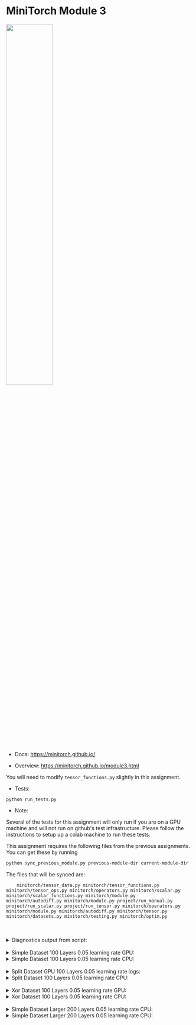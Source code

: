 # MiniTorch Module 3

<img src="https://minitorch.github.io/minitorch.svg" width="50%">

* Docs: https://minitorch.github.io/

* Overview: https://minitorch.github.io/module3.html


You will need to modify `tensor_functions.py` slightly in this assignment.

* Tests:

```
python run_tests.py
```

* Note:

Several of the tests for this assignment will only run if you are on a GPU machine and will not
run on github's test infrastructure. Please follow the instructions to setup up a colab machine
to run these tests.

This assignment requires the following files from the previous assignments. You can get these by running

```bash
python sync_previous_module.py previous-module-dir current-module-dir
```

The files that will be synced are:

        minitorch/tensor_data.py minitorch/tensor_functions.py minitorch/tensor_ops.py minitorch/operators.py minitorch/scalar.py minitorch/scalar_functions.py minitorch/module.py minitorch/autodiff.py minitorch/module.py project/run_manual.py project/run_scalar.py project/run_tensor.py minitorch/operators.py minitorch/module.py minitorch/autodiff.py minitorch/tensor.py minitorch/datasets.py minitorch/testing.py minitorch/optim.py

<br>
<br>

<details>
<summary>Diagnostics output from script:</summary>
MAP

================================================================================
 Parallel Accelerator Optimizing:  Function tensor_map.<locals>._map,
/Users/winstontsui/Desktop/CS 5781 Machine Learning
Engineering/mod3-winstontsuicornell/minitorch/fast_ops.py (172)
================================================================================


Parallel loop listing for  Function tensor_map.<locals>._map, /Users/winstontsui/Desktop/CS 5781 Machine Learning Engineering/mod3-winstontsuicornell/minitorch/fast_ops.py (172)
----------------------------------------------------------------------------------|loop #ID
    def _map(                                                                     |
        out: Storage,                                                             |
        out_shape: Shape,                                                         |
        out_strides: Strides,                                                     |
        in_storage: Storage,                                                      |
        in_shape: Shape,                                                          |
        in_strides: Strides,                                                      |
    ) -> None:                                                                    |
        # Task 3.1.                                                               |
        if (                                                                      |
            (len(in_shape) == len(out_shape))                                     |
            and (in_shape == out_shape).all()-------------------------------------| #0
            and (in_strides == out_strides).all()---------------------------------| #1
        ):                                                                        |
            for i in prange(len(out)):--------------------------------------------| #2
                out[i] = fn(in_storage[i])                                        |
        else:                                                                     |
            for i in prange(len(out)):--------------------------------------------| #3
                in_idx = in_shape.copy()                                          |
                out_idx = out_shape.copy()                                        |
                to_index(i, out_shape, out_idx)                                   |
                broadcast_index(out_idx, out_shape, in_shape, in_idx)             |
                out[i] = fn(in_storage[index_to_position(in_idx, in_strides)])    |
--------------------------------- Fusing loops ---------------------------------
Attempting fusion of parallel loops (combines loops with similar properties)...
Following the attempted fusion of parallel for-loops there are 4 parallel for-
loop(s) (originating from loops labelled: #0, #1, #2, #3).
--------------------------------------------------------------------------------
----------------------------- Before Optimisation ------------------------------
--------------------------------------------------------------------------------
------------------------------ After Optimisation ------------------------------
Parallel structure is already optimal.
--------------------------------------------------------------------------------
--------------------------------------------------------------------------------

---------------------------Loop invariant code motion---------------------------
Allocation hoisting:
No allocation hoisting found
None
ZIP

================================================================================
 Parallel Accelerator Optimizing:  Function tensor_zip.<locals>._zip,
/Users/winstontsui/Desktop/CS 5781 Machine Learning
Engineering/mod3-winstontsuicornell/minitorch/fast_ops.py (225)
================================================================================


Parallel loop listing for  Function tensor_zip.<locals>._zip, /Users/winstontsui/Desktop/CS 5781 Machine Learning Engineering/mod3-winstontsuicornell/minitorch/fast_ops.py (225)
-----------------------------------------------------------------------------------------------------------------------------------------------|loop #ID
    def _zip(                                                                                                                                  |
        out: Storage,                                                                                                                          |
        out_shape: Shape,                                                                                                                      |
        out_strides: Strides,                                                                                                                  |
        a_storage: Storage,                                                                                                                    |
        a_shape: Shape,                                                                                                                        |
        a_strides: Strides,                                                                                                                    |
        b_storage: Storage,                                                                                                                    |
        b_shape: Shape,                                                                                                                        |
        b_strides: Strides,                                                                                                                    |
    ) -> None:                                                                                                                                 |
        # TODO: Implement for Task 3.1.                                                                                                        |
        # out_index = np.zeros(len(out_shape), dtype=np.int32)  # Buffer for output index                                                      |
        # for i in prange(len(out)):  # Parallel loop                                                                                          |
        #     to_index(i, out_shape, out_index)  # Convert flat index to multidimensional index                                                |
        #     a_pos = index_to_position(out_index, a_strides)  # Get position in a_storage                                                     |
        #     b_pos = index_to_position(out_index, b_strides)  # Get position in b_storage                                                     |
        #     out[i] = fn(a_storage[a_pos], b_storage[b_pos])  # Apply function and store result                                               |
        out_size = len(out)                                                                                                                    |
        out_len = len(out_shape)                                                                                                               |
        a_len = len(a_shape)                                                                                                                   |
        b_len = len(b_shape)                                                                                                                   |
        if ((a_len == b_len) and (a_strides == b_strides).all() and (a_shape == b_shape).all() and (b_strides == out_strides).all()):----------| #4, 5, 6
            for i in prange(out_size):---------------------------------------------------------------------------------------------------------| #7
                out[i] = fn(a_storage[i], b_storage[i])                                                                                        |
        else:                                                                                                                                  |
            for i in prange(out_size):---------------------------------------------------------------------------------------------------------| #8
                out_index = np.empty(out_len, np.int32)                                                                                        |
                a_index = np.empty(a_len, np.int32)                                                                                            |
                b_index = np.empty(b_len, np.int32)                                                                                            |
                # Gaining the out_index                                                                                                        |
                to_index(i, out_shape, out_index)                                                                                              |
                # Gain the a_index from the out_index                                                                                          |
                broadcast_index(out_index, out_shape, a_shape, a_index)                                                                        |
                # Gain the b_index from the out_index                                                                                          |
                broadcast_index(out_index, out_shape, b_shape, b_index)                                                                        |
                # Finding the a_storage position from the a_index                                                                              |
                a_pos = index_to_position(a_index, a_strides)                                                                                  |
                # Finding the b_storage position from the b_index                                                                              |
                b_pos = index_to_position(b_index, b_strides)                                                                                  |
                # Finding the out_storage position from the out_index                                                                          |
                #out_pos = index_to_position(out_index, out_strides)                                                                           |
                # Throwing it in storage                                                                                                       |
                out[i] = fn(a_storage[a_pos], b_storage[b_pos])                                                                                |
--------------------------------- Fusing loops ---------------------------------
Attempting fusion of parallel loops (combines loops with similar properties)...
Following the attempted fusion of parallel for-loops there are 5 parallel for-
loop(s) (originating from loops labelled: #4, #5, #6, #7, #8).
--------------------------------------------------------------------------------
----------------------------- Before Optimisation ------------------------------
--------------------------------------------------------------------------------
------------------------------ After Optimisation ------------------------------
Parallel structure is already optimal.
--------------------------------------------------------------------------------
--------------------------------------------------------------------------------

---------------------------Loop invariant code motion---------------------------
Allocation hoisting:
The memory allocation derived from the instruction at
/Users/winstontsui/Desktop/CS 5781 Machine Learning
Engineering/mod3-winstontsuicornell/minitorch/fast_ops.py (252) is hoisted out
of the parallel loop labelled #8 (it will be performed before the loop is
executed and reused inside the loop):
   Allocation:: out_index = np.empty(out_len, np.int32)
    - numpy.empty() is used for the allocation.
The memory allocation derived from the instruction at
/Users/winstontsui/Desktop/CS 5781 Machine Learning
Engineering/mod3-winstontsuicornell/minitorch/fast_ops.py (253) is hoisted out
of the parallel loop labelled #8 (it will be performed before the loop is
executed and reused inside the loop):
   Allocation:: a_index = np.empty(a_len, np.int32)
    - numpy.empty() is used for the allocation.
The memory allocation derived from the instruction at
/Users/winstontsui/Desktop/CS 5781 Machine Learning
Engineering/mod3-winstontsuicornell/minitorch/fast_ops.py (254) is hoisted out
of the parallel loop labelled #8 (it will be performed before the loop is
executed and reused inside the loop):
   Allocation:: b_index = np.empty(b_len, np.int32)
    - numpy.empty() is used for the allocation.
None
REDUCE

================================================================================
 Parallel Accelerator Optimizing:  Function tensor_reduce.<locals>._reduce,
/Users/winstontsui/Desktop/CS 5781 Machine Learning
Engineering/mod3-winstontsuicornell/minitorch/fast_ops.py (297)
================================================================================


Parallel loop listing for  Function tensor_reduce.<locals>._reduce, /Users/winstontsui/Desktop/CS 5781 Machine Learning Engineering/mod3-winstontsuicornell/minitorch/fast_ops.py (297)
------------------------------------------------------------------------------------------------------|loop #ID
    def _reduce(                                                                                      |
        out: Storage,                                                                                 |
        out_shape: Shape,                                                                             |
        out_strides: Strides,                                                                         |
        a_storage: Storage,                                                                           |
        a_shape: Shape,                                                                               |
        a_strides: Strides,                                                                           |
        reduce_dim: int,                                                                              |
    ) -> None:                                                                                        |
        # TODO: Implement for Task 3.1.                                                               |
        # out_index = np.zeros(len(out_shape), dtype=np.int32)  # Buffer for output index             |
        # in_index = np.zeros(len(a_shape), dtype=np.int32)  # Buffer for input index                 |
        # for i in prange(len(out)):  # Parallel loop                                                 |
        #     to_index(i, out_shape, out_index)  # Convert flat index to multidimensional index       |
        #     reduced_value = out[i]  # Start with the initial value in the output tensor             |
        #     for j in range(a_shape[reduce_dim]):  # Iterate along the reduction dimension           |
        #         in_index[:] = out_index  # Copy current index                                       |
        #         in_index[reduce_dim] = j  # Update index for the reduction dimension                |
        #         in_pos = index_to_position(in_index, a_strides)  # Get position in input storage    |
        #         reduced_value = fn(reduced_value, a_storage[in_pos])  # Apply reduction             |
        #     out[i] = reduced_value  # Write reduced result to output tensor                         |
                                                                                                      |
        reduce_size = a_shape[reduce_dim]                                                             |
        for i in prange(len(out)):--------------------------------------------------------------------| #10
            out_index: Index = np.zeros(MAX_DIMS, np.int32)-------------------------------------------| #9
            to_index(i, out_shape, out_index)                                                         |
            o = index_to_position(out_index, out_strides)                                             |
            for s in range(reduce_size):                                                              |
                out_index[reduce_dim] = s                                                             |
                j = index_to_position(out_index, a_strides)                                           |
                out[o] = fn(out[o], a_storage[j])                                                     |
--------------------------------- Fusing loops ---------------------------------
Attempting fusion of parallel loops (combines loops with similar properties)...
Following the attempted fusion of parallel for-loops there are 2 parallel for-
loop(s) (originating from loops labelled: #10, #9).
--------------------------------------------------------------------------------
---------------------------- Optimising loop nests -----------------------------
Attempting loop nest rewrites (optimising for the largest parallel loops)...

+--10 is a parallel loop
   +--9 --> rewritten as a serial loop
--------------------------------------------------------------------------------
----------------------------- Before Optimisation ------------------------------
Parallel region 0:
+--10 (parallel)
   +--9 (parallel)


--------------------------------------------------------------------------------
------------------------------ After Optimisation ------------------------------
Parallel region 0:
+--10 (parallel)
   +--9 (serial)



Parallel region 0 (loop #10) had 0 loop(s) fused and 1 loop(s) serialized as
part of the larger parallel loop (#10).
--------------------------------------------------------------------------------
--------------------------------------------------------------------------------

---------------------------Loop invariant code motion---------------------------
Allocation hoisting:
The memory allocation derived from the instruction at
/Users/winstontsui/Desktop/CS 5781 Machine Learning
Engineering/mod3-winstontsuicornell/minitorch/fast_ops.py (321) is hoisted out
of the parallel loop labelled #10 (it will be performed before the loop is
executed and reused inside the loop):
   Allocation:: out_index: Index = np.zeros(MAX_DIMS, np.int32)
    - numpy.empty() is used for the allocation.
None
MATRIX MULTIPLY

================================================================================
 Parallel Accelerator Optimizing:  Function _tensor_matrix_multiply,
/Users/winstontsui/Desktop/CS 5781 Machine Learning
Engineering/mod3-winstontsuicornell/minitorch/fast_ops.py (334)
================================================================================


Parallel loop listing for  Function _tensor_matrix_multiply, /Users/winstontsui/Desktop/CS 5781 Machine Learning Engineering/mod3-winstontsuicornell/minitorch/fast_ops.py (334)
----------------------------------------------------------------------------------------------|loop #ID
def _tensor_matrix_multiply(                                                                  |
    out: Storage,                                                                             |
    out_shape: Shape,                                                                         |
    out_strides: Strides,                                                                     |
    a_storage: Storage,                                                                       |
    a_shape: Shape,                                                                           |
    a_strides: Strides,                                                                       |
    b_storage: Storage,                                                                       |
    b_shape: Shape,                                                                           |
    b_strides: Strides,                                                                       |
) -> None:                                                                                    |
    """NUMBA tensor matrix multiply function.                                                 |
                                                                                              |
    Args:                                                                                     |
        out (Storage): storage for `out` tensor                                               |
        out_shape (Shape): shape for `out` tensor                                             |
        out_strides (Strides): strides for `out` tensor                                       |
        a_storage (Storage): storage for `a` tensor                                           |
        a_shape (Shape): shape for `a` tensor                                                 |
        a_strides (Strides): strides for `a` tensor                                           |
        b_storage (Storage): storage for `b` tensor                                           |
        b_shape (Shape): shape for `b` tensor                                                 |
        b_strides (Strides): strides for `b` tensor                                           |
                                                                                              |
    Returns:                                                                                  |
        None: Fills in `out`.                                                                 |
                                                                                              |
    """                                                                                       |
    # batch_size, out_rows, out_cols = out_shape                                              |
    # a_rows, a_cols = a_shape[-2], a_shape[-1]                                               |
    # b_rows, b_cols = b_shape[-2], b_shape[-1]                                               |
                                                                                              |
    # # Ensure matrix dimensions match for multiplication                                     |
    # assert a_cols == b_rows                                                                 |
                                                                                              |
    # for n in prange(batch_size):  # Parallelize over batches                                |
    #     for i in range(out_rows):  # Iterate over rows of the output                        |
    #         for j in range(out_cols):  # Iterate over columns of the output                 |
    #             out_index = n * out_strides[0] + i * out_strides[1] + j * out_strides[2]    |
    #             sum_value = 0.0  # Local variable to accumulate the dot product             |
                                                                                              |
    #             for k in range(a_cols):  # Iterate over the inner dimension                 |
    #                 a_index = n * a_strides[0] + i * a_strides[1] + k * a_strides[2]        |
    #                 b_index = n * b_strides[0] + k * b_strides[1] + j * b_strides[2]        |
                                                                                              |
    #                 sum_value += a_storage[a_index] * b_storage[b_index]                    |
                                                                                              |
    #             out[out_index] = sum_value  # Write the result to the output tensor         |
    a_batch_stride = a_strides[0] if a_shape[0] > 1 else 0                                    |
    b_batch_stride = b_strides[0] if b_shape[0] > 1 else 0                                    |
    for x in prange(out_shape[0]):------------------------------------------------------------| #13
        for y in prange(out_shape[1]):--------------------------------------------------------| #12
            for z in prange(out_shape[2]):----------------------------------------------------| #11
                val = 0.0                                                                     |
                posA = x * a_batch_stride + y * a_strides[1]                                  |
                posB = x * b_batch_stride + z * b_strides[2]                                  |
                for a in range(a_shape[2]):                                                   |
                    val += a_storage[posA] * b_storage[posB]                                  |
                    posA += a_strides[2]                                                      |
                    posB += b_strides[1]                                                      |
                outPos = x * out_strides[0] + y * out_strides[1] + z * out_strides[2]         |
                out[outPos] = val                                                             |
--------------------------------- Fusing loops ---------------------------------
Attempting fusion of parallel loops (combines loops with similar properties)...
Following the attempted fusion of parallel for-loops there are 2 parallel for-
loop(s) (originating from loops labelled: #13, #12).
--------------------------------------------------------------------------------
---------------------------- Optimising loop nests -----------------------------
Attempting loop nest rewrites (optimising for the largest parallel loops)...

+--13 is a parallel loop
   +--12 --> rewritten as a serial loop
      +--11 --> rewritten as a serial loop
--------------------------------------------------------------------------------
----------------------------- Before Optimisation ------------------------------
Parallel region 0:
+--13 (parallel)
   +--12 (parallel)
      +--11 (parallel)


--------------------------------------------------------------------------------
------------------------------ After Optimisation ------------------------------
Parallel region 0:
+--13 (parallel)
   +--12 (serial)
      +--11 (serial)



Parallel region 0 (loop #13) had 0 loop(s) fused and 2 loop(s) serialized as
part of the larger parallel loop (#13).
--------------------------------------------------------------------------------
--------------------------------------------------------------------------------

---------------------------Loop invariant code motion---------------------------
Allocation hoisting:
No allocation hoisting found
None

</details>
<br>

<details>
<summary>Simple Dataset 100 Layers 0.05 learning rate GPU:</summary>
Epoch  0  loss  4.801504107682513 correct 37
Epoch  10  loss  3.0846208033003917 correct 47
Epoch  20  loss  1.2100062437720323 correct 49
Epoch  30  loss  1.576356740325658 correct 50
Epoch  40  loss  1.0170843316796754 correct 49
Epoch  50  loss  0.508066258692375 correct 49
Epoch  60  loss  0.8200964662194037 correct 50
Epoch  70  loss  1.291696987715834 correct 49
Epoch  80  loss  1.012643034828038 correct 50
Epoch  90  loss  0.02813539503521213 correct 50
Epoch  100  loss  1.1576846817593447 correct 49
Epoch  110  loss  0.39360303377688055 correct 49
Epoch  120  loss  1.4050682816871036 correct 49
Epoch  130  loss  1.1392926504347585 correct 49
Epoch  140  loss  0.6403199244450901 correct 50
Epoch  150  loss  0.8324409144493432 correct 50
Epoch  160  loss  0.8823236688659959 correct 50
Epoch  170  loss  0.4056295493322133 correct 50
Epoch  180  loss  0.5197660311024532 correct 50
Epoch  190  loss  0.19249047184328016 correct 50
Epoch  200  loss  0.2551933584577989 correct 50
Epoch  210  loss  0.09736513201002144 correct 50
Epoch  220  loss  0.10574329999271871 correct 50
Epoch  230  loss  0.28835684258605304 correct 50
Epoch  240  loss  0.715953504908395 correct 50
Epoch  250  loss  0.005577455892295486 correct 50
Epoch  260  loss  0.08399389594072698 correct 50
Epoch  270  loss  0.1037677103304429 correct 50
Epoch  280  loss  0.1459883237018846 correct 50
Epoch  290  loss  0.08063505065456018 correct 50
Epoch  300  loss  0.16500416650474253 correct 50
Epoch  310  loss  0.19579335161706102 correct 50
Epoch  320  loss  0.16608687761020793 correct 50
Epoch  330  loss  0.7188217578898443 correct 50
Epoch  340  loss  0.13648589330311506 correct 50
Epoch  350  loss  0.5907995818719607 correct 50
Epoch  360  loss  0.7047429466946605 correct 50
Epoch  370  loss  0.00568179091064383 correct 50
Epoch  380  loss  0.2190823346677137 correct 50
Epoch  390  loss  0.5708809410551902 correct 50
Epoch  400  loss  0.9144184610620935 correct 50
Epoch  410  loss  0.5946068468930865 correct 50
Epoch  420  loss  0.40541054773251506 correct 50
Epoch  430  loss  0.47443252676497305 correct 50
Epoch  440  loss  0.012922484004538107 correct 50
Epoch  450  loss  0.20965662089085793 correct 50
Epoch  460  loss  0.012749668961644998 correct 50
Epoch  470  loss  0.5866055531237758 correct 50
Epoch  480  loss  0.028217521242034835 correct 50
Epoch  490  loss  0.43136241980723855 correct 50
</details>

<details>
<summary>Simple Dataset 100 Layers 0.05 learning rate CPU:</summary>
Epoch  0  loss  5.3053118973320315 correct 45
Epoch  10  loss  1.7865878104205901 correct 46
Epoch  20  loss  1.299237727873899 correct 49
Epoch  30  loss  1.4750912035330215 correct 49
Epoch  40  loss  0.9255574688075828 correct 49
Epoch  50  loss  0.7724141500277828 correct 49
Epoch  60  loss  0.5602000987187397 correct 49
Epoch  70  loss  0.9025983084785746 correct 49
Epoch  80  loss  1.3501960296458722 correct 50
Epoch  90  loss  1.062631955733227 correct 49
Epoch  100  loss  0.5691771486715557 correct 49
Epoch  110  loss  0.3332773708295766 correct 49
Epoch  120  loss  0.4175690500587541 correct 49
Epoch  130  loss  0.5085004950014868 correct 49
Epoch  140  loss  0.976126237223479 correct 49
Epoch  150  loss  0.4464519114643691 correct 49
Epoch  160  loss  0.17089570693533593 correct 49
Epoch  170  loss  0.6690759981066942 correct 49
Epoch  180  loss  1.2598227160605715 correct 50
Epoch  190  loss  0.47508097488480805 correct 49
Epoch  200  loss  0.8924250802854732 correct 49
Epoch  210  loss  1.5476486811186327 correct 49
Epoch  220  loss  0.13278307259241603 correct 49
Epoch  230  loss  0.11384626212040472 correct 49
Epoch  240  loss  0.7886619274488906 correct 49
Epoch  250  loss  0.5588835936801578 correct 49
Epoch  260  loss  0.17032873269596646 correct 49
Epoch  270  loss  0.14410884248699526 correct 49
Epoch  280  loss  1.5249711979428457 correct 49
Epoch  290  loss  0.1052973112554243 correct 49
Epoch  300  loss  0.06673858311840646 correct 49
Epoch  310  loss  0.9586610893087902 correct 49
Epoch  320  loss  0.3672956897316129 correct 50
Epoch  330  loss  0.0006020361750680909 correct 49
Epoch  340  loss  1.3214288618264465 correct 49
Epoch  350  loss  0.12847387795386492 correct 50
Epoch  360  loss  0.01782019128343206 correct 49
Epoch  370  loss  1.3752739062972215 correct 49
Epoch  380  loss  1.5251978535994974 correct 49
Epoch  390  loss  0.001012400123830189 correct 49
Epoch  400  loss  0.03418252038508617 correct 49
Epoch  410  loss  1.2644051343704747 correct 49
Epoch  420  loss  1.2738151125560293 correct 49
Epoch  430  loss  0.015085310292281943 correct 49
Epoch  440  loss  1.0583276169849094 correct 49
Epoch  450  loss  1.1737622885751482 correct 50
Epoch  460  loss  0.07055204552192007 correct 50
Epoch  470  loss  0.08467153332025688 correct 50
Epoch  480  loss  0.07609271833959723 correct 50
Epoch  490  loss  0.11048729726773539 correct 50
</details>

<br>
<details>
<summary>Split Dataset GPU 100 Layers 0.05 learning rate logs:</summary>
Epoch  0  loss  14.39039549385932 correct 22
Epoch  10  loss  4.676751547769428 correct 42
Epoch  20  loss  5.455959447677931 correct 46
Epoch  30  loss  4.0293936899993925 correct 47
Epoch  40  loss  2.2093586049475906 correct 46
Epoch  50  loss  1.4471275486545538 correct 49
Epoch  60  loss  1.7257419732362733 correct 48
Epoch  70  loss  1.8130737932636856 correct 48
Epoch  80  loss  1.148170101734772 correct 49
Epoch  90  loss  0.4986825795445088 correct 49
Epoch  100  loss  0.5496057711288973 correct 46
Epoch  110  loss  2.060444833191523 correct 46
Epoch  120  loss  0.8944060994557356 correct 48
Epoch  130  loss  0.9813645074864565 correct 48
Epoch  140  loss  1.9738664044245446 correct 50
Epoch  150  loss  1.0782570196079928 correct 50
Epoch  160  loss  1.0599984222196013 correct 49
Epoch  170  loss  1.775308467070788 correct 50
Epoch  180  loss  0.6647577232809493 correct 50
Epoch  190  loss  0.05309539736376703 correct 50
Epoch  200  loss  0.6266892508433755 correct 49
Epoch  210  loss  0.11784471878358777 correct 49
Epoch  220  loss  0.4838788353768956 correct 49
Epoch  230  loss  0.8343572656957301 correct 49
Epoch  240  loss  0.5734471677527743 correct 50
Epoch  250  loss  0.6153566413526205 correct 50
Epoch  260  loss  0.5489078117873716 correct 50
Epoch  270  loss  1.9628490596445411 correct 49
Epoch  280  loss  0.5962488791454181 correct 49
Epoch  290  loss  0.5876299838731989 correct 49
Epoch  300  loss  0.155904489821167 correct 50
Epoch  310  loss  0.10101335929136607 correct 50
Epoch  320  loss  0.6297738508817565 correct 50
Epoch  330  loss  0.6745074771117807 correct 50
Epoch  340  loss  0.12322927576147844 correct 50
Epoch  350  loss  0.7012888041432237 correct 49
Epoch  360  loss  1.0560563904911469 correct 50
Epoch  370  loss  0.09421318513633967 correct 49
Epoch  380  loss  0.36273830941092905 correct 50
Epoch  390  loss  0.1934418623801925 correct 50
Epoch  400  loss  0.1512110554546839 correct 50
Epoch  410  loss  0.7495264853958337 correct 50
Epoch  420  loss  0.7872414872618327 correct 50
Epoch  430  loss  0.2939194788685916 correct 50
Epoch  440  loss  0.0828238475548312 correct 50
Epoch  450  loss  0.6730464260046458 correct 50
Epoch  460  loss  0.9139082552815889 correct 50
Epoch  470  loss  1.1049721580551597 correct 49
Epoch  480  loss  0.5083136611048004 correct 50
Epoch  490  loss  1.0333670561142254 correct 50
</details>

<details>
<summary>Split Dataset 100 Layers 0.05 learning rate CPU:</summary>
Epoch  0  loss  5.95082922839308 correct 33
Epoch  10  loss  5.016287777924771 correct 33
Epoch  20  loss  6.185306441657254 correct 44
Epoch  30  loss  4.9315722200125345 correct 42
Epoch  40  loss  4.626931088563859 correct 43
Epoch  50  loss  3.4659014319133257 correct 40
Epoch  60  loss  3.7816628215677666 correct 45
Epoch  70  loss  1.6052911856832512 correct 49
Epoch  80  loss  2.793951618825192 correct 47
Epoch  90  loss  1.924091235459239 correct 48
Epoch  100  loss  2.515074605816953 correct 50
Epoch  110  loss  2.936015614270442 correct 48
Epoch  120  loss  1.2896888728147446 correct 49
Epoch  130  loss  1.550413408097293 correct 48
Epoch  140  loss  1.967506537888731 correct 47
Epoch  150  loss  1.2558598119927586 correct 49
Epoch  160  loss  1.8238885405561271 correct 50
Epoch  170  loss  0.5795277376918138 correct 50
Epoch  180  loss  1.519787905206312 correct 48
Epoch  190  loss  0.9201773649330142 correct 47
Epoch  200  loss  0.1932225996902093 correct 50
Epoch  210  loss  0.13487539949187552 correct 48
Epoch  220  loss  1.5700958294934044 correct 49
Epoch  230  loss  0.5466903496251104 correct 50
Epoch  240  loss  0.9578079128056693 correct 49
Epoch  250  loss  1.1886791750787022 correct 49
Epoch  260  loss  0.6954249153814889 correct 48
Epoch  270  loss  0.9356348593056194 correct 48
Epoch  280  loss  1.14948978481474 correct 50
Epoch  290  loss  1.0218089600850542 correct 47
Epoch  300  loss  1.8139262059487444 correct 50
Epoch  310  loss  0.11197882069458208 correct 49
Epoch  320  loss  0.7859436870265352 correct 48
Epoch  330  loss  1.8480520615973424 correct 45
Epoch  340  loss  0.9710236932624184 correct 50
Epoch  350  loss  0.2238380354903607 correct 50
Epoch  360  loss  0.07361356169721578 correct 49
Epoch  370  loss  0.4709815644769342 correct 49
Epoch  380  loss  0.5209187558415964 correct 50
Epoch  390  loss  1.4943894121450798 correct 47
Epoch  400  loss  0.4300093701503883 correct 49
Epoch  410  loss  1.4165041355110544 correct 50
Epoch  420  loss  1.007213753255419 correct 48
Epoch  430  loss  0.16108864467151546 correct 48
Epoch  440  loss  1.3724377597477195 correct 48
Epoch  450  loss  1.5006059133377212 correct 48
Epoch  460  loss  0.504647932288552 correct 49
Epoch  470  loss  0.29650473469730493 correct 50
Epoch  480  loss  0.5903463089683001 correct 49
Epoch  490  loss  0.6169822512125495 correct 49
</details>
<br>

<details>
<summary>Xor Dataset 100 Layers 0.05 learning rate GPU:</summary>
Epoch  0  loss  6.092803192972952 correct 31
Epoch  10  loss  4.311794633252328 correct 42
Epoch  20  loss  5.11802630538665 correct 44
Epoch  30  loss  4.510457930366503 correct 44
Epoch  40  loss  4.4379976025017465 correct 46
Epoch  50  loss  3.749654843023086 correct 48
Epoch  60  loss  2.1079803342830066 correct 47
Epoch  70  loss  1.8599559939724364 correct 46
Epoch  80  loss  1.2249426164461357 correct 46
Epoch  90  loss  2.3326710848414787 correct 46
Epoch  100  loss  1.5313961404169698 correct 48
Epoch  110  loss  2.8805327957535654 correct 47
Epoch  120  loss  2.8886144764390567 correct 46
Epoch  130  loss  4.326085465226869 correct 46
Epoch  140  loss  1.2390645591647094 correct 49
Epoch  150  loss  0.5144332922168035 correct 49
Epoch  160  loss  1.3554763158902903 correct 47
Epoch  170  loss  0.8889776222713305 correct 47
Epoch  180  loss  1.2973619211840548 correct 48
Epoch  190  loss  1.3206555844003438 correct 49
Epoch  200  loss  2.794249491718972 correct 49
Epoch  210  loss  1.1328164864898915 correct 49
Epoch  220  loss  0.3901204923369931 correct 49
Epoch  230  loss  0.9672341854303748 correct 49
Epoch  240  loss  2.5271518988980675 correct 49
Epoch  250  loss  1.2351197431786227 correct 49
Epoch  260  loss  0.3831009542038902 correct 49
Epoch  270  loss  0.15249603105096443 correct 47
Epoch  280  loss  1.9607032461107967 correct 48
Epoch  290  loss  1.5087396134957483 correct 48
Epoch  300  loss  1.0881616247338202 correct 49
Epoch  310  loss  0.21564368263940237 correct 48
Epoch  320  loss  1.2249681210773213 correct 49
Epoch  330  loss  0.44637209787376597 correct 49
Epoch  340  loss  1.9376453462519394 correct 49
Epoch  350  loss  0.17446715747888503 correct 49
Epoch  360  loss  0.5347167210750153 correct 48
Epoch  370  loss  1.3217256992202677 correct 48
Epoch  380  loss  0.6036226804004541 correct 49
Epoch  390  loss  1.414735536867191 correct 49
Epoch  400  loss  0.4499827380092197 correct 49
Epoch  410  loss  0.5109445008111223 correct 49
Epoch  420  loss  0.9448386270384278 correct 48
Epoch  430  loss  0.26049152707901196 correct 49
Epoch  440  loss  2.064714192932408 correct 49
Epoch  450  loss  1.3920997696147765 correct 49
Epoch  460  loss  0.7752338071360969 correct 49
Epoch  470  loss  1.7335341344843118 correct 49
Epoch  480  loss  0.18881680024905909 correct 48
Epoch  490  loss  0.16855054830810462 correct 50
</details>

<details>
<summary>Xor Dataset 100 Layers 0.05 learning rate CPU:</summary>
Epoch  0  loss  6.497788618377395 correct 29
Epoch  10  loss  6.257016529282455 correct 31
Epoch  20  loss  6.149933038016863 correct 39
Epoch  30  loss  4.703266845118457 correct 40
Epoch  40  loss  4.832912354796111 correct 42
Epoch  50  loss  4.080800918798005 correct 41
Epoch  60  loss  3.7684344743755283 correct 45
Epoch  70  loss  3.9289978745768193 correct 47
Epoch  80  loss  4.7567015084122675 correct 48
Epoch  90  loss  1.7582799454992961 correct 48
Epoch  100  loss  2.213769009046899 correct 47
Epoch  110  loss  2.3591214912679916 correct 43
Epoch  120  loss  3.69044252910603 correct 46
Epoch  130  loss  1.1673358430434178 correct 48
Epoch  140  loss  2.0789372171613594 correct 47
Epoch  150  loss  1.6065458624667777 correct 50
Epoch  160  loss  1.1454864083811305 correct 50
Epoch  170  loss  2.594716223957632 correct 48
Epoch  180  loss  1.9621085763375852 correct 48
Epoch  190  loss  0.7752854611167326 correct 47
Epoch  200  loss  1.7384920793427618 correct 50
Epoch  210  loss  1.3842347915881228 correct 49
Epoch  220  loss  0.5646030826162491 correct 47
Epoch  230  loss  0.8251480697719268 correct 49
Epoch  240  loss  1.4395247453642757 correct 49
Epoch  250  loss  2.5084628342252175 correct 47
Epoch  260  loss  1.6775012166946501 correct 50
Epoch  270  loss  0.8140885161316191 correct 48
Epoch  280  loss  1.085114392622317 correct 48
Epoch  290  loss  0.7335525834866458 correct 48
Epoch  300  loss  0.969173733736984 correct 50
Epoch  310  loss  1.4329501210230458 correct 48
Epoch  320  loss  1.1602826377836393 correct 50
Epoch  330  loss  1.3371109436538187 correct 49
Epoch  340  loss  0.08879603499177682 correct 47
Epoch  350  loss  0.41148905657790313 correct 50
Epoch  360  loss  0.38666593314773195 correct 50
Epoch  370  loss  1.3591054972588177 correct 50
Epoch  380  loss  1.6458688119712261 correct 50
Epoch  390  loss  0.6441254545049262 correct 48
Epoch  400  loss  2.1004634166528637 correct 48
Epoch  410  loss  0.2656659439074696 correct 48
Epoch  420  loss  3.0381518772653138 correct 48
Epoch  430  loss  2.5839945347726836 correct 50
Epoch  440  loss  0.5692126893913817 correct 48
Epoch  450  loss  0.6550543707460492 correct 49
Epoch  460  loss  1.3724726056358456 correct 48
Epoch  470  loss  0.5781036130254006 correct 50
Epoch  480  loss  0.649714305139698 correct 50
Epoch  490  loss  2.2944392652839234 correct 48
</details>

<br>
<details>
<summary>Simple Dataset Larger 200 Layers 0.05 learning rate CPU:</summary>
Epoch  0  loss  3.1535951702114247 correct 43
Epoch  10  loss  3.301842057931061 correct 45
Epoch  20  loss  0.19241529599192886 correct 50
Epoch  30  loss  0.19528422436735293 correct 49
Epoch  40  loss  1.062715231384965 correct 50
Epoch  50  loss  0.13464849228132258 correct 50
Epoch  60  loss  0.6535479364936362 correct 50
Epoch  70  loss  0.4017272632133552 correct 50
Epoch  80  loss  0.9915903503617316 correct 48
Epoch  90  loss  0.06878840263130034 correct 50
Epoch  100  loss  0.39017727695103216 correct 50
Epoch  110  loss  0.650072823856545 correct 50
Epoch  120  loss  0.18399858898513213 correct 50
Epoch  130  loss  0.17444057747385142 correct 50
Epoch  140  loss  0.5035104073356009 correct 50
Epoch  150  loss  0.4348002772330453 correct 50
Epoch  160  loss  0.045736685132533456 correct 50
Epoch  170  loss  0.26503106818593825 correct 50
Epoch  180  loss  0.08450336101442237 correct 50
Epoch  190  loss  0.04913713248425988 correct 50
Epoch  200  loss  0.4501804324705395 correct 50
Epoch  210  loss  0.00033247756188111186 correct 50
Epoch  220  loss  0.3776213242593702 correct 50
Epoch  230  loss  0.17804069104342626 correct 50
Epoch  240  loss  0.033512548435194876 correct 50
Epoch  250  loss  0.08916708909773463 correct 50
Epoch  260  loss  0.17207233940277528 correct 50
Epoch  270  loss  0.3585877875564184 correct 50
Epoch  280  loss  0.002159413794987492 correct 50
Epoch  290  loss  0.0009442506789457918 correct 50
Epoch  300  loss  0.15796473650048057 correct 50
Epoch  310  loss  0.0426779040921284 correct 50
Epoch  320  loss  0.24307074981611904 correct 50
Epoch  330  loss  0.01939144667046764 correct 50
Epoch  340  loss  0.2208061180512296 correct 50
Epoch  350  loss  0.017964310969227147 correct 50
Epoch  360  loss  0.11341561572350578 correct 50
Epoch  370  loss  0.07132686225650853 correct 50
Epoch  380  loss  0.000821066943173282 correct 50
Epoch  390  loss  0.2652645004380339 correct 50
Epoch  400  loss  0.033179822155449734 correct 50
Epoch  410  loss  0.04913646950431651 correct 50
Epoch  420  loss  0.08661997658808898 correct 50
Epoch  430  loss  0.011931608150748932 correct 50
Epoch  440  loss  0.23008952656196396 correct 50
Epoch  450  loss  0.17966000296760562 correct 50
Epoch  460  loss  1.1887796827330455e-05 correct 50
Epoch  470  loss  0.09059551295601403 correct 50
Epoch  480  loss  0.18755664598859603 correct 50
Epoch  490  loss  0.05940514778743479 correct 50
</details>

<details>
<summary>Simple Dataset Larger 200 Layers 0.05 learning rate CPU:</summary>
Epoch  0  loss  1.6592196263660792 correct 48
Epoch  10  loss  0.162458137488584 correct 50
Epoch  20  loss  0.749345833814757 correct 50
Epoch  30  loss  0.44028840631946886 correct 50
Epoch  40  loss  0.14082440348933908 correct 50
Epoch  50  loss  0.3395636179445507 correct 50
Epoch  60  loss  0.10483701624482254 correct 50
Epoch  70  loss  0.11716832322034357 correct 50
Epoch  80  loss  0.034419948461863054 correct 50
Epoch  90  loss  0.06844245882642595 correct 50
Epoch  100  loss  0.24338793863159525 correct 50
Epoch  110  loss  0.04029552773621539 correct 50
Epoch  120  loss  0.055969185942642656 correct 50
Epoch  130  loss  0.18038060259935715 correct 50
Epoch  140  loss  0.03394272036794193 correct 50
Epoch  150  loss  0.04751209511870271 correct 50
Epoch  160  loss  0.034944761833864975 correct 50
Epoch  170  loss  0.09521511790731742 correct 50
Epoch  180  loss  0.14296301679258233 correct 50
Epoch  190  loss  0.0678863452600386 correct 50
Epoch  200  loss  0.0020277511781482322 correct 50
Epoch  210  loss  0.04442440861192243 correct 50
Epoch  220  loss  0.019363394824109703 correct 50
Epoch  230  loss  0.016245908865930844 correct 50
Epoch  240  loss  0.0017767804249920745 correct 50
Epoch  250  loss  0.10884377799206538 correct 50
Epoch  260  loss  0.10277953452983957 correct 50
Epoch  270  loss  0.028592936871146855 correct 50
Epoch  280  loss  0.03028609660625859 correct 50
Epoch  290  loss  0.09034221514077966 correct 50
Epoch  300  loss  0.014450768704342053 correct 50
Epoch  310  loss  0.03389957330985127 correct 50
Epoch  320  loss  0.0067919256895328135 correct 50
Epoch  330  loss  0.10466996800786409 correct 50
Epoch  340  loss  0.003177564002503982 correct 50
Epoch  350  loss  0.0936044658153395 correct 50
Epoch  360  loss  0.11493228714160102 correct 50
Epoch  370  loss  0.0009754151980560729 correct 50
Epoch  380  loss  0.018549230324356097 correct 50
Epoch  390  loss  0.00996814111709691 correct 50
Epoch  400  loss  0.04250882164038345 correct 50
Epoch  410  loss  0.0077473141534406195 correct 50
Epoch  420  loss  0.02435331033091832 correct 50
Epoch  430  loss  0.06580336647640744 correct 50
Epoch  440  loss  0.07104458165105171 correct 50
Epoch  450  loss  0.0021414531378114053 correct 50
Epoch  460  loss  0.03777920590426796 correct 50
Epoch  470  loss  0.010849983841674099 correct 50
Epoch  480  loss  0.021128328799619685 correct 50
Epoch  490  loss  0.053934761029607446 correct 50
</details>
